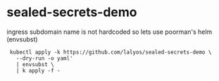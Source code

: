 # sealed-secrets-demo

ingress subdomain name is not hardcoded so lets use poorman's helm (envsubst)
```
 kubectl apply -k https://github.com/lalyos/sealed-secrets-demo \
   --dry-run -o yaml'
   | envsubst \
   | k apply -f -
 ```
